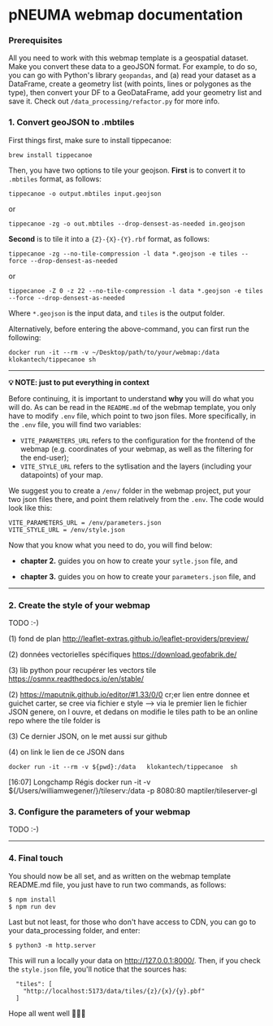 # pNEUMA webmap documentation

### Prerequisites

All you need to work with this webmap template is a geospatial dataset. Make you convert these data to a geoJSON format. For example, to do so, you can go with Python's library `geopandas`, and (a) read your dataset as a DataFrame, create a geometry list (with points, lines or polygones as the type), then convert your DF to a GeoDataFrame, add your geometry list and save it. Check out `/data_processing/refactor.py` for more info.

### 1. Convert geoJSON to .mbtiles

First things first, make sure to install tippecanoe:

    brew install tippecanoe

Then, you have two options to tile your geojson. **First** is to convert it to `.mbtiles` format, as follows:

    tippecanoe -o output.mbtiles input.geojson
or

    tippecanoe -zg -o out.mbtiles --drop-densest-as-needed in.geojson

**Second** is to tile it into a `{Z}-{X}-{Y}.rbf` format, as follows:

    tippecanoe -zg --no-tile-compression -l data *.geojson -e tiles --force --drop-densest-as-needed

or 

    tippecanoe -Z 0 -z 22 --no-tile-compression -l data *.geojson -e tiles --force --drop-densest-as-needed

Where `*.geojson` is the input data, and `tiles` is the output folder.

Alternatively, before entering the above-command, you can first run the following:

    docker run -it --rm -v ~/Desktop/path/to/your/webmap:/data klokantech/tippecanoe sh


---
**💡 NOTE: just to put everything in context**

Before continuing, it is important to understand **why** you will do what you will do. As can be read in the `README.md` of the webmap template, you only have to modify `.env` file, which point to two json files. More specifically, in the `.env` file, you will find two variables:

- `VITE_PARAMETERS_URL` refers to the configuration for the frontend of the webmap (e.g. coordinates of your webmap, as well as the filtering for the end-user);
- `VITE_STYLE_URL` refers to the sytlisation and the layers (including your datapoints) of your map.

We suggest you to create a `/env/` folder in the webmap project, put your two json files there, and point them relatively from the `.env`. The code would look like this:

    VITE_PARAMETERS_URL = /env/parameters.json
    VITE_STYLE_URL = /env/style.json

Now that you know what you need to do, you will find below:
- **chapter 2.** guides you on how to create your `sytle.json` file, and
  
- **chapter 3.** guides you on how to create your `parameters.json` file, and 

---

### 2. Create the style of your webmap
TODO :-)


(1) fond de plan
http://leaflet-extras.github.io/leaflet-providers/preview/


(2) données vectorielles spécifiques
https://download.geofabrik.de/


(3) lib python pour recupérer les vectors tile
https://osmnx.readthedocs.io/en/stable/






(2) https://maputnik.github.io/editor/#1.33/0/0 
cr;er lien entre donnee et guichet carter, se cree via fichier e style
--> via le premier lien 
le fichier JSON genere, on l ouvre, et dedans on modifie le tiles path to be an online repo where the tile folder is 

(3)
Ce dernier JSON, on le met aussi sur github

(4) on link le lien de ce JSON dans 

    docker run -it --rm -v ${pwd}:/data   klokantech/tippecanoe  sh





[16:07] Longchamp Régis
docker run -it -v ${/Users/williamwegener/}/tileserv:/data -p 8080:80 maptiler/tileserver-gl


### 3. Configure the parameters of your webmap

TODO :-)

____________________________



### 4. Final touch

You should now be all set, and as written on the webmap template README.md file, you just have to run two commands, as follows:

	$ npm install
	$ npm run dev
 
 Last but not least, for those who don't have access to CDN, you can go to your data_processing folder, and enter:

    $ python3 -m http.server

This will run a locally your data on http://127.0.0.1:8000/. Then, if you check the `style.json` file, you'll notice that the sources has:

      "tiles": [
        "http://localhost:5173/data/tiles/{z}/{x}/{y}.pbf"
      ]

Hope all went well 👋👋👋